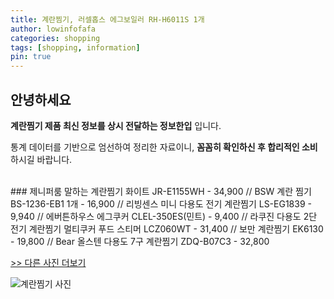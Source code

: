 ```yaml
---
title: 계란찜기, 러셀홉스 에그보일러 RH-H6011S 1개
author: lowinfofafa
categories: shopping
tags: [shopping, information]
pin: true
---
```


## 안녕하세요

**계란찜기 제품 최신 정보를 상시 전달하는 정보한입** 입니다.

통계 데이터를 기반으로 엄선하여 정리한 자료이니, **꼼꼼히 확인하신 후 합리적인 소비**하시길 바랍니다.

<br >
### 제니퍼룸 말하는 계란찜기 화이트 JR-E1155WH - 34,900 // BSW 계란 찜기 BS-1236-EB1 1개 - 16,900 // 리빙센스 미니 다용도 전기 계란찜기 LS-EG1839 - 9,940 // 에버튼하우스 에그쿠커 CLEL-350ES(민트) - 9,400 // 라쿠진 다용도 2단 전기 계란찜기 멀티쿠커 푸드 스티머 LCZ060WT - 31,400 // 보만 계란찜기 EK6130 - 19,800 // Bear 올스텐 다용도 7구 계란찜기 ZDQ-B07C3 - 32,800

[>> 다른 사진 더보기](https://chengsprint.mycafe24.com/2040%eb%8c%80-%eb%82%a8%ec%9e%90%ea%b0%80-%eb%a7%8e%ec%9d%b4-%ec%b0%be%ec%9d%80-%ea%b3%84%eb%9e%80%ec%b0%9c%ea%b8%b0-%ed%83%91-10-%ec%86%8c%ea%b0%9c/)

![계란찜기 사진](https://thumbnail7.coupangcdn.com/thumbnails/remote/230x230ex/image/vendor_inventory/b482/d5cde444f107aff52f747ce97d467dc7f7a9e2200eac59ad7149d4ff4879.jpg)
                                